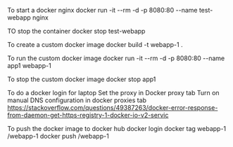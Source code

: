 To start a docker nginx
docker run -it --rm -d -p 8080:80 --name test-webapp nginx

TO stop the container
docker stop test-webapp

To create a custom docker image
docker build -t webapp-1 . 

To run the custom docker image
docker run -it --rm -d -p 8080:80 --name app1 webapp-1

To stop the custom docker image
docker stop app1

To do a docker login for laptop
Set the proxy in Docker proxy tab
Turn on manual DNS configuration in docker proxies tab
https://stackoverflow.com/questions/49387263/docker-error-response-from-daemon-get-https-registry-1-docker-io-v2-servic


To push the docker image to docker hub
docker login
docker tag webapp-1 <dockerid>/webapp-1
docker push <dockerid>/webapp-1
